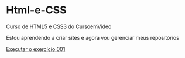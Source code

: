 # Html-e-CSS
Curso de HTML5 e CSS3 do CursoemVideo

Estou aprendendo a criar sites e agora vou gerenciar meus repositórios

<a href="https://felipepostigo.github.io/Html-e-CSS/Exercícios/Ex001/index.html"> Executar o exercício 001 </a>
 

